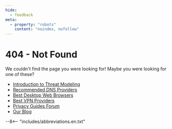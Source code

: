 ```yaml
---
hide:
  - feedback
meta:
  - property: "robots"
    content: "noindex, nofollow"
---
```


# 404 - Not Found

We couldn't find the page you were looking for! Maybe you were looking for one of these?

- [Introduction to Threat Modeling](basics/threat-modeling.md)
- [Recommended DNS Providers](dns.md)
- [Best Desktop Web Browsers](desktop-browsers.md)
- [Best VPN Providers](vpn.md)
- [Privacy Guides Forum](https://discuss.privacyguides.net)
- [Our Blog](https://blog.privacyguides.org)

--8<-- "includes/abbreviations.en.txt"

